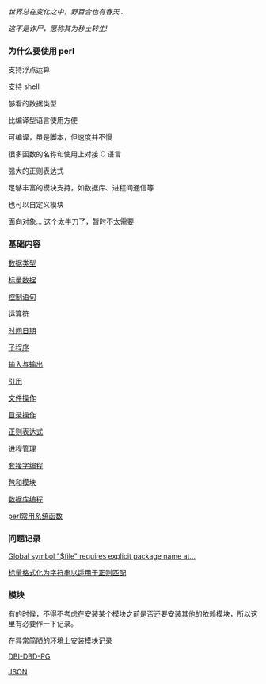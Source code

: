 
*世界总在变化之中，野百合也有春天...*

*这不是诈尸，愿称其为秽土转生!*


### 为什么要使用 perl

支持浮点运算

支持 shell

够看的数据类型

比编译型语言使用方便

可编译，虽是脚本，但速度并不慢

很多函数的名称和使用上对接 C 语言

强大的正则表达式

足够丰富的模块支持，如数据库、进程间通信等

也可以自定义模块

面向对象... 这个太牛刀了，暂时不太需要


### 基础内容

[数据类型](abc/数据类型.md)

[标量数据](abc/标量数据.md)

[控制语句](abc/控制语句.md)

[运算符](abc/运算符.md)

[时间日期](abc/时间日期.md)

[子程序](abc/子程序.md)

[输入与输出](abc/输入与输出.md)

[引用](abc/引用.md)

[文件操作](abc/文件操作.md)

[目录操作](abc/目录操作.md)

[正则表达式](abc/正则表达式.md)

[进程管理](abc/进程管理.md)

[套接字编程](abc/套接字编程.md)

[包和模块](abc/包和模块.md)

[数据库编程](abc/数据库编程.md)

[perl常用系统函数](F/常用函数.md)

### 问题记录

[Global symbol "$file" requires explicit package name at...](Q/01.md)

[标量格式化为字符串以适用于正则匹配](Q/02.md)


### 模块

有的时候，不得不考虑在安装某个模块之前是否还要安装其他的依赖模块，所以这里有必要作一下记录。

[在异常简陋的环境上安装模块记录](M/Record_01.md)

[DBI-DBD-PG](M/DBI-DBD-PG.md)

[JSON](M/JSON.md)
